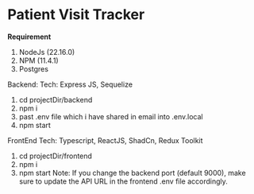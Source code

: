 # Patient Visit Tracker

**Requirement**
1. NodeJs (22.16.0)
2. NPM (11.4.1)
3. Postgres

Backend:
Tech: Express JS, Sequelize
1. cd projectDir/backend
2. npm i
3. past .env file which i have shared in email into .env.local
5. npm start

FrontEnd
Tech: Typescript, ReactJS, ShadCn, Redux Toolkit
1. cd projectDir/frontend
2. npm i
3. npm start
Note: If you change the backend port (default 9000), make sure to update the API URL in the frontend .env file accordingly.
